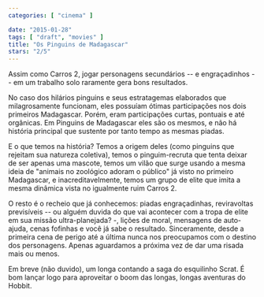 ```yaml
---
categories: [ "cinema" ]

date: "2015-01-28"
tags: [ "draft", "movies" ]
title: "Os Pinguins de Madagascar"
stars: "2/5"
---
```

Assim como Carros 2, jogar personagens secundários -- e engraçadinhos -- em um trabalho solo raramente gera bons resultados.

No caso dos hilários pinguins e seus estratagemas elaborados que milagrosamente funcionam, eles possuíam ótimas participações nos dois primeiros Madagascar. Porém, eram participações curtas, pontuais e até orgânicas. Em Pinguins de Madagascar eles são os mesmos, e não há história principal que sustente por tanto tempo as mesmas piadas.

E o que temos na história? Temos a origem deles (como pinguins que rejeitam sua natureza coletiva), temos o pinguim-recruta que tenta deixar de ser apenas uma mascote, temos um vilão que surge usando a mesma ideia de "animais no zoológico adoram o público" já visto no primeiro Madagascar, e inacreditavelmente, temos um grupo de elite que imita a mesma dinâmica vista no igualmente ruim Carros 2.

O resto é o recheio que já conhecemos: piadas engraçadinhas, reviravoltas previsíveis -- ou alguém duvida do que vai acontecer com a tropa de elite em sua missão ultra-planejada? -, lições de moral, mensagens de auto-ajuda, cenas fofinhas e você já sabe o resultado. Sinceramente, desde a primeira cena de perigo até a última nunca nos preocupamos com o destino dos personagens. Apenas aguardamos a próxima vez de dar uma risada mais ou menos.

Em breve (não duvido), um longa contando a saga do esquilinho Scrat. É bom lançar logo para aproveitar o boom das longas, longas aventuras do Hobbit.
